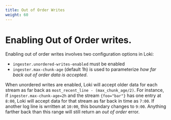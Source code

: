 ```yaml
---
title: Out of Order Writes
weight: 60
---
```

# Enabling Out of Order writes.

Enabling out of order writes involves two configuration options in Loki:

- `ingester.unordered-writes-enabled` must be enabled
- `ingester.max-chunk-age` (default 1h) is used to parameterize _how far back out of order data is accepted_.

When unordered writes are enabled, Loki will accept older data for each stream as far back as `most_recent_line - (max_chunk_age/2)`. For instance, if `ingester.max-chunk-age=2h` and the stream `{foo="bar"}` has one entry at `8:00`, Loki will accept data for that stream as far back in time as `7:00`. If another log line is wrritten at `10:00`, this boundary changes to `9:00`. Anything farther back than this range will still return an _out of order_ error.
